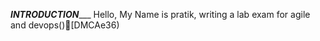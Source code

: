 _______________________INTRODUCTION__________________________
Hello, My Name  is pratik, writing a lab exam for agile and devops()[DMCAe36)
